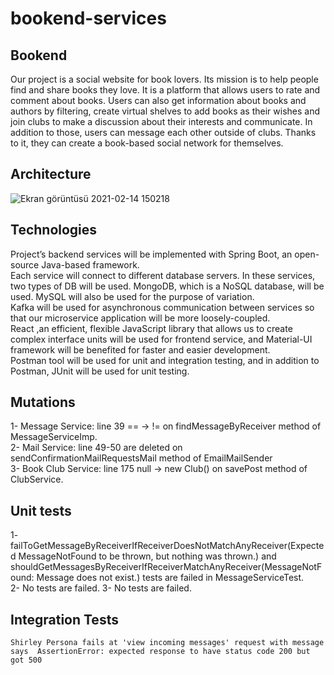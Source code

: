 # bookend-services
## Bookend
  Our project is a social website for book lovers. Its mission is to help people find and share
  books they love. It is a platform that allows users to rate and comment about books. Users can also get
  information about books and authors by filtering, create virtual shelves to add books as their wishes
  and join clubs to make a discussion about their interests and communicate. In addition to those, users 
  can message each other outside of clubs. Thanks to it, they can create a book-based social network for
  themselves. 
## Architecture
![Ekran görüntüsü 2021-02-14 150218](https://user-images.githubusercontent.com/37040918/107876215-b1805880-6ed5-11eb-80d9-ccd244238eb7.png)

## Technologies
  Project’s backend services will be implemented with Spring Boot, an open-source Java-based framework.<br />
  Each service will connect to different database servers. In these services, two types of DB will be used. MongoDB, which is a NoSQL database, will be used. MySQL will also be used for the purpose of variation. <br />
  Kafka will be used for asynchronous communication between services so that our microservice application will be more loosely-coupled. <br />
  React ,an efficient, flexible JavaScript library that allows us to create complex interface units will be used for frontend service, and Material-UI framework will be benefited for faster and easier development. <br />
  Postman tool will be used for unit and integration testing, and in addition to Postman, JUnit will be used for unit testing.<br />

## Mutations
  1- Message Service: line 39 == -> != on findMessageByReceiver method of MessageServiceImp. <br />
  2- Mail Service: line 49-50 are deleted on sendConfirmationMailRequestsMail method of EmailMailSender <br />
  3- Book Club Service: line 175 null -> new Club() on savePost method of ClubService.

## Unit tests 
  1- failToGetMessageByReceiverIfReceiverDoesNotMatchAnyReceiver(Expected MessageNotFound to be thrown, but nothing was thrown.) and shouldGetMessagesByReceiverIfReceiverMatchAnyReceiver(MessageNotFound: Message does not exist.) tests are failed in MessageServiceTest. <br/>
  2- No tests are failed.
  3- No tests are failed.
 
 ## Integration Tests
    Shirley Persona fails at 'view incoming messages' request with message says  AssertionError: expected response to have status code 200 but got 500